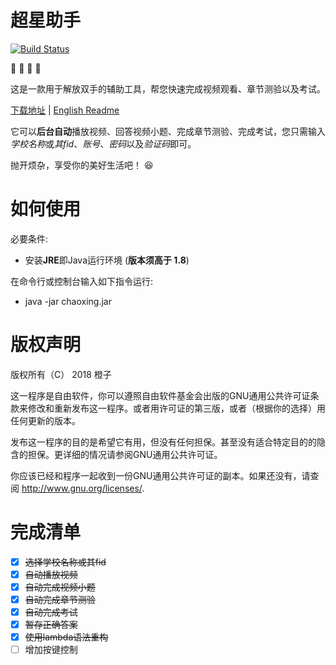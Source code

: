 # 超星助手
[![Build Status](https://travis-ci.org/cz111000/chaoxing.svg?branch=master)](https://travis-ci.org/cz111000/chaoxing)

:rocket: :rocket: :rocket: :rocket:

这是一款用于解放双手的辅助工具，帮您快速完成视频观看、章节测验以及考试。

[下载地址](https://github.com/cz111000/chaoxing/releases) | [English Readme](https://github.com/cz111000/chaoxing/blob/master/README.md)

它可以**后台自动**播放视频、回答视频小题、完成章节测验、完成考试，您只需输入*学校名称*或*其fid*、*账号*、*密码*以及*验证码*即可。

抛开烦杂，享受你的美好生活吧！ :laughing:

# 如何使用
必要条件:
+ 安装**JRE**即Java运行环境 (**版本须高于 1.8**)

在命令行或控制台输入如下指令运行:
+ java -jar chaoxing.jar

# 版权声明
版权所有（C） 2018 橙子

这一程序是自由软件，你可以遵照自由软件基金会出版的GNU通用公共许可证条款来修改和重新发布这一程序。或者用许可证的第三版，或者（根据你的选择）用任何更新的版本。

发布这一程序的目的是希望它有用，但没有任何担保。甚至没有适合特定目的的隐含的担保。更详细的情况请参阅GNU通用公共许可证。

你应该已经和程序一起收到一份GNU通用公共许可证的副本。如果还没有，请查阅 <http://www.gnu.org/licenses/>.

# 完成清单
- [x] ~~选择学校名称或其fid~~
- [x] ~~自动播放视频~~
- [x] ~~自动完成视频小题~~
- [x] ~~自动完成章节测验~~
- [x] ~~自动完成考试~~
- [x] ~~暂存正确答案~~
- [x] ~~使用lambda语法重构~~
- [ ] 增加按键控制
